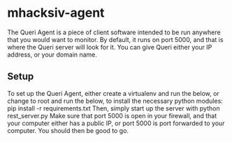mhacksiv-agent
==============

The Queri Agent is a piece of client software intended to be run anywhere that you would want to monitor. By default, it runs on port 5000, and that is where the Queri server will look for it. You can give Queri either your IP address, or your domain name.

Setup
-----

To set up the Queri Agent, either create a virtualenv and run the below, or change to root and run the below, to install the necessary python modules:
    pip install -r requirements.txt
Then, simply start up the server with
    python rest_server.py
Make sure that port 5000 is open in your firewall, and that your computer either has a public IP, or port 5000 is port forwarded to your computer. You should then be good to go.
